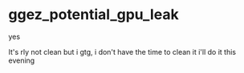 # ggez_potential_gpu_leak
yes

It's rly not clean but i gtg, i don't have the time to clean it
i'll do it this evening
